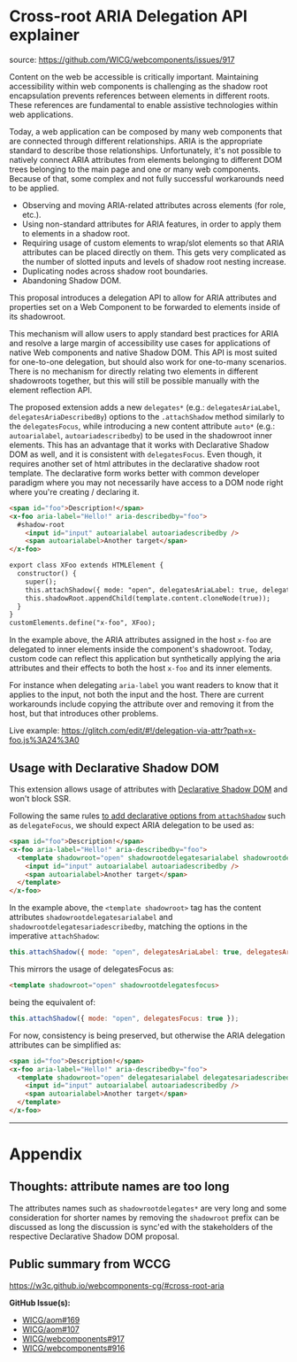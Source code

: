 # Cross-root ARIA Delegation API explainer

source: https://github.com/WICG/webcomponents/issues/917

Content on the web be accessible is critically important. Maintaining accessibility within web components is challenging as the shadow root encapsulation prevents references between elements in different roots. These references are fundamental to enable assistive technologies within web applications.

Today, a web application can be composed by many web components that are connected through different relationships. ARIA is the appropriate standard to describe those relationships. Unfortunately, it's not possible to natively connect ARIA attributes from elements belonging to different DOM trees belonging to the main page and one or many web components. Because of that, some complex and not fully successful workarounds need to be applied.

* Observing and moving ARIA-related attributes across elements (for role, etc.).
* Using non-standard attributes for ARIA features, in order to apply them to elements in a shadow root.
* Requiring usage of custom elements to wrap/slot elements so that ARIA attributes can be placed directly on them. This gets very complicated as the number of slotted inputs and levels of shadow root nesting increase.
* Duplicating nodes across shadow root boundaries.
* Abandoning Shadow DOM.


This proposal introduces a delegation API to allow for ARIA attributes and properties set on a Web Component to be forwarded to elements inside of its shadowroot.

This mechanism will allow users to apply standard best practices for ARIA and resolve a large margin of accessibility use cases for applications of native Web components and native Shadow DOM. This API is most suited for one-to-one delegation, but should also work for one-to-many scenarios. There is no mechanism for directly relating two elements in different shadowroots together, but this will still be possible manually with the element reflection API.

The proposed extension adds a new `delegates*` (e.g.: `delegatesAriaLabel`, `delegatesAriaDescribedBy`) options to the `.attachShadow` method similarly to the `delegatesFocus`, while introducing a new content attribute `auto*` (e.g.: `autoarialabel`, `autoariadescribedby`) to be used in the shadowroot inner elements. This has an advantage that it works with Declarative Shadow DOM as well, and it is consistent with `delegatesFocus`. Even though, it requires another set of html attributes in the declarative shadow root template. The declarative form works better with common developer paradigm where you may not necessarily have access to a DOM node right where you're creating / declaring it.

```html
<span id="foo">Description!</span>
<x-foo aria-label="Hello!" aria-describedby="foo">
  #shadow-root
    <input id="input" autoarialabel autoariadescribedby />
    <span autoarialabel>Another target</span>
</x-foo>
```

```html
export class XFoo extends HTMLElement {
  constructor() {
    super();
    this.attachShadow({ mode: "open", delegatesAriaLabel: true, delegatesAriaDescribedBy: true });
    this.shadowRoot.appendChild(template.content.cloneNode(true));
  }
}
customElements.define("x-foo", XFoo);
```

In the example above, the ARIA attributes assigned in the host `x-foo` are delegated to inner elements inside the component's shadowroot. Today, custom code can reflect this application but synthetically applying the aria attributes and their effects to both the host `x-foo` and its inner elements.

For instance when delegating `aria-label` you want readers to know that it applies to the input, not both the input and the host. There are current workarounds include copying the attribute over and removing it from the host, but that introduces other problems.

Live example: https://glitch.com/edit/#!/delegation-via-attr?path=x-foo.js%3A24%3A0

## Usage with Declarative Shadow DOM

This extension allows usage of attributes with [Declarative Shadow DOM](https://github.com/mfreed7/declarative-shadow-dom/blob/master/README.md) and won't block SSR.

Following the same rules [to add declarative options from `attachShadow`](https://github.com/mfreed7/declarative-shadow-dom/blob/master/README.md#additional-arguments-for-attachshadow) such as `delegateFocus`, we should expect ARIA delegation to be used as:

```html
<span id="foo">Description!</span>
<x-foo aria-label="Hello!" aria-describedby="foo">
  <template shadowroot="open" shadowrootdelegatesarialabel shadowrootdelegatesariadescribedby>
    <input id="input" autoarialabel autoariadescribedby />
    <span autoarialabel>Another target</span>
  </template>
</x-foo>
```

In the example above, the `<template shadowroot>` tag has the content attributes `shadowrootdelegatesarialabel` and `shadowrootdelegatesariadescribedby`, matching the options in the imperative `attachShadow`:

```javascript
this.attachShadow({ mode: "open", delegatesAriaLabel: true, delegatesAriaDescribedBy: true });
```

This mirrors the usage of delegatesFocus as:

```html
<template shadowroot="open" shadowrootdelegatesfocus>
```

being the equivalent of:


```javascript
this.attachShadow({ mode: "open", delegatesFocus: true });
```

For now, consistency is being preserved, but otherwise the ARIA delegation attributes can be simplified as:

```html
<span id="foo">Description!</span>
<x-foo aria-label="Hello!" aria-describedby="foo">
  <template shadowroot="open" delegatesarialabel delegatesariadescribedby>
    <input id="input" autoarialabel autoariadescribedby />
    <span autoarialabel>Another target</span>
  </template>
</x-foo>
```

* * *

# Appendix

## Thoughts: attribute names are too long

The attributes names such as `shadowrootdelegates*` are very long and some consideration for shorter names by removing the `shadowroot` prefix can be discussed as long the discussion is sync'ed with the stakeholders of the respective Declarative Shadow DOM proposal.


## Public summary from WCCG

https://w3c.github.io/webcomponents-cg/#cross-root-aria

**GitHub Issue(s):**

* [WICG/aom#169](https://github.com/WICG/aom/issues/169)
* [WICG/aom#107](https://github.com/WICG/aom/issues/107)
* [WICG/webcomponents#917](https://github.com/WICG/webcomponents/issues/917)
* [WICG/webcomponents#916](https://github.com/WICG/webcomponents/issues/916)

